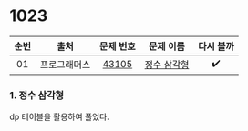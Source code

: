 # 1023



| 순번 |     출처     |                          문제 번호                           |                          문제 이름                           |     다시 볼까      |
| :--: | :----------: | :----------------------------------------------------------: | :----------------------------------------------------------: | :----------------: |
|  01  | 프로그래머스 | <a href="https://programmers.co.kr/learn/courses/30/lessons/43105" target="_blank">43105</a> | <a href="https://programmers.co.kr/learn/courses/30/lessons/43105">정수 삼각형</a> | :heavy_check_mark: |


### 1. 정수 삼각형

dp 테이블을 활용하여 풀었다. 

